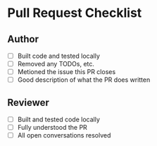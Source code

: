 # Pull Request Checklist

## Author

- [ ] Built code and tested locally
- [ ] Removed any TODOs, etc.
- [ ] Metioned the issue this PR closes
- [ ] Good description of what the PR does written

## Reviewer

- [ ] Built and tested code locally
- [ ] Fully understood the PR
- [ ] All open conversations resolved
